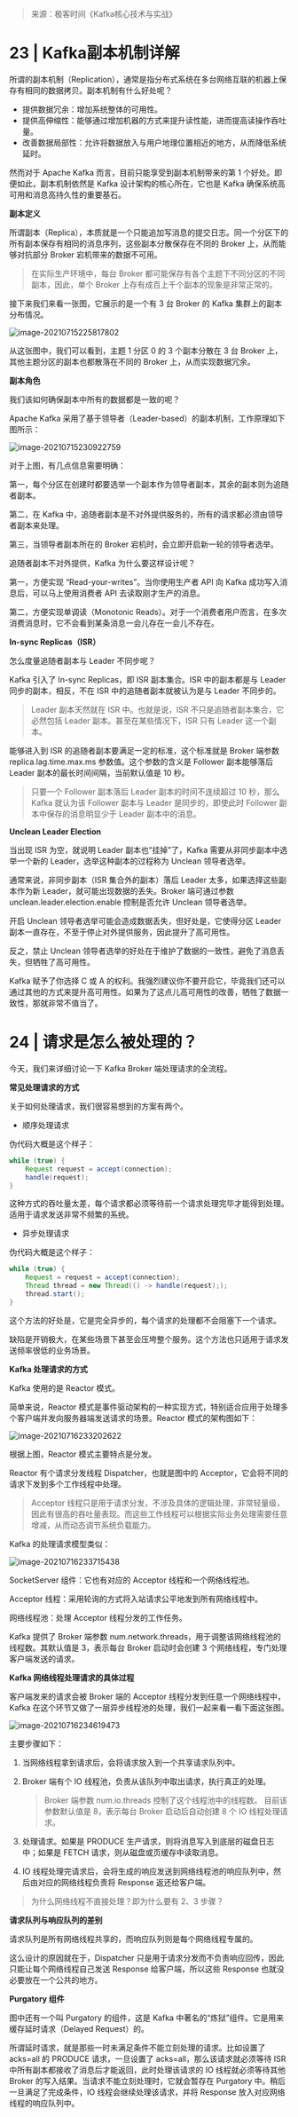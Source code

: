 > 来源：极客时间《Kafka核心技术与实战》

# 23 | Kafka副本机制详解

所谓的副本机制（Replication），通常是指分布式系统在多台网络互联的机器上保存有相同的数据拷贝。副本机制有什么好处呢？

- 提供数据冗余：增加系统整体的可用性。
- 提供高伸缩性：能够通过增加机器的方式来提升读性能，进而提高读操作吞吐量。
- 改善数据局部性：允许将数据放入与用户地理位置相近的地方，从而降低系统延时。

然而对于 Apache Kafka 而言，目前只能享受到副本机制带来的第 1 个好处。即便如此，副本机制依然是 Kafka 设计架构的核心所在，它也是 Kafka 确保系统高可用和消息高持久性的重要基石。

**副本定义**

所谓副本（Replica），本质就是一个只能追加写消息的提交日志。同一个分区下的所有副本保存有相同的消息序列，这些副本分散保存在不同的 Broker 上，从而能够对抗部分 Broker 宕机带来的数据不可用。

> 在实际生产环境中，每台 Broker 都可能保存有各个主题下不同分区的不同副本，因此，单个 Broker 上存有成百上千个副本的现象是非常正常的。

接下来我们来看一张图，它展示的是一个有 3 台 Broker 的 Kafka 集群上的副本分布情况。

![image-20210715225817802](https://gitee.com/yanglu_u/ImgRepository/raw/master/images/20210715225817.png)

从这张图中，我们可以看到，主题 1 分区 0 的 3 个副本分散在 3 台 Broker 上，其他主题分区的副本也都散落在不同的 Broker 上，从而实现数据冗余。

**副本角色**

我们该如何确保副本中所有的数据都是一致的呢？

Apache Kafka 采用了基于领导者（Leader-based）的副本机制，工作原理如下图所示：

![image-20210715230922759](https://gitee.com/yanglu_u/ImgRepository/raw/master/images/20210715230922.png)

对于上图，有几点信息需要明确：

第一，每个分区在创建时都要选举一个副本作为领导者副本，其余的副本则为追随者副本。

第二，在 Kafka 中，追随者副本是不对外提供服务的，所有的请求都必须由领导者副本来处理。

第三，当领导者副本所在的 Broker 宕机时，会立即开启新一轮的领导者选举。

追随者副本不对外提供，Kafka 为什么要这样设计呢？

第一，方便实现 “Read-your-writes”。当你使用生产者 API 向 Kafka 成功写入消息后，可以马上使用消费者 API 去读取刚才生产的消息。

第二，方便实现单调读（Monotonic Reads）。对于一个消费者用户而言，在多次消费消息时，它不会看到某条消息一会儿存在一会儿不存在。

**In-sync Replicas（ISR）**

怎么度量追随者副本与 Leader 不同步呢？

Kafka 引入了 In-sync Replicas，即 ISR 副本集合。ISR 中的副本都是与 Leader 同步的副本，相反，不在 ISR 中的追随者副本就被认为是与 Leader 不同步的。

> Leader 副本天然就在 ISR 中。也就是说，ISR 不只是追随者副本集合，它必然包括 Leader 副本。甚至在某些情况下，ISR 只有 Leader 这一个副本。

能够进入到 ISR 的追随者副本要满足一定的标准，这个标准就是 Broker 端参数 replica.lag.time.max.ms 参数值。这个参数的含义是 Follower 副本能够落后 Leader 副本的最长时间间隔，当前默认值是 10 秒。

> 只要一个 Follower 副本落后 Leader 副本的时间不连续超过 10 秒，那么 Kafka 就认为该 Follower 副本与 Leader 是同步的，即使此时 Follower 副本中保存的消息明显少于 Leader 副本中的消息。

**Unclean Leader Election**

当出现 ISR 为空，就说明 Leader 副本也“挂掉”了，Kafka 需要从非同步副本中选举一个新的 Leader，选举这种副本的过程称为 Unclean 领导者选举。

通常来说，非同步副本（ISR 集合外的副本）落后 Leader 太多，如果选择这些副本作为新 Leader，就可能出现数据的丢失。Broker 端可通过参数 unclean.leader.election.enable 控制是否允许 Unclean 领导者选举。

开启 Unclean 领导者选举可能会造成数据丢失，但好处是，它使得分区 Leader 副本一直存在，不至于停止对外提供服务，因此提升了高可用性。

反之，禁止 Unclean 领导者选举的好处在于维护了数据的一致性，避免了消息丢失，但牺牲了高可用性。

Kafka 赋予了你选择 C 或 A 的权利。我强烈建议你不要开启它，毕竟我们还可以通过其他的方式来提升高可用性。如果为了这点儿高可用性的改善，牺牲了数据一致性，那就非常不值当了。

# 24 | 请求是怎么被处理的？

今天，我们来详细讨论一下 Kafka Broker 端处理请求的全流程。

**常见处理请求的方式**

关于如何处理请求，我们很容易想到的方案有两个。

- 顺序处理请求

伪代码大概是这个样子：

```java
while (true) {
    Request request = accept(connection);
    handle(request);
}
```

这种方式的吞吐量太差，每个请求都必须等待前一个请求处理完毕才能得到处理。适用于请求发送非常不频繁的系统。

- 异步处理请求

伪代码大概是这个样子：

```java
while (true) {
    Request = request = accept(connection);
    Thread thread = new Thread(() -> handle(request););
    thread.start();
}
```

这个方法的好处是，它是完全异步的，每个请求的处理都不会阻塞下一个请求。

缺陷是开销极大，在某些场景下甚至会压垮整个服务。这个方法也只适用于请求发送频率很低的业务场景。

**Kafka 处理请求的方式**

Kafka 使用的是 Reactor 模式。

简单来说，Reactor 模式是事件驱动架构的一种实现方式，特别适合应用于处理多个客户端并发向服务器端发送请求的场景。Reactor 模式的架构图如下：

![image-20210716233202622](https://gitee.com/yanglu_u/ImgRepository/raw/master/images/20210716233202.png)

根据上图，Reactor 模式主要特点是分发。

Reactor 有个请求分发线程 Dispatcher，也就是图中的 Acceptor，它会将不同的请求下发到多个工作线程中处理。

> Acceptor 线程只是用于请求分发，不涉及具体的逻辑处理，非常轻量级，因此有很高的吞吐量表现。而这些工作线程可以根据实际业务处理需要任意增减，从而动态调节系统负载能力。

Kafka 的处理请求模型类似：

![image-20210716233715438](https://gitee.com/yanglu_u/ImgRepository/raw/master/images/20210716233715.png)

SocketServer 组件：它也有对应的 Acceptor 线程和一个网络线程池。

Acceptor 线程：采用轮询的方式将入站请求公平地发到所有网络线程中。

网络线程池：处理 Acceptor 线程分发的工作任务。

Kafka 提供了 Broker 端参数 num.network.threads，用于调整该网络线程池的线程数。其默认值是 3，表示每台 Broker 启动时会创建 3 个网络线程，专门处理客户端发送的请求。

**Kafka 网络线程处理请求的具体过程**

客户端发来的请求会被 Broker 端的 Acceptor 线程分发到任意一个网络线程中，Kafka 在这个环节又做了一层异步线程池的处理，我们一起来看一看下面这张图。

![image-20210716234619473](https://gitee.com/yanglu_u/ImgRepository/raw/master/images/20210716234619.png)

主要步骤如下：

1. 当网络线程拿到请求后，会将请求放入到一个共享请求队列中。

2. Broker 端有个 IO 线程池，负责从该队列中取出请求，执行真正的处理。

   > Broker 端参数 num.io.threads 控制了这个线程池中的线程数。 目前该参数默认值是 8，表示每台 Broker 启动后自动创建 8 个 IO 线程处理请求。

3. 处理请求。如果是 PRODUCE 生产请求，则将消息写入到底层的磁盘日志中；如果是 FETCH 请求，则从磁盘或页缓存中读取消息。

4. IO 线程处理完请求后，会将生成的响应发送到网络线程池的响应队列中，然后由对应的网络线程负责将 Response 返还给客户端。

> 为什么网络线程不直接处理？即为什么要有 2、3 步骤？

**请求队列与响应队列的差别**

请求队列是所有网络线程共享的，而响应队列则是每个网络线程专属的。

这么设计的原因就在于，Dispatcher 只是用于请求分发而不负责响应回传，因此只能让每个网络线程自己发送 Response 给客户端，所以这些 Response 也就没必要放在一个公共的地方。

**Purgatory 组件**

图中还有一个叫 Purgatory 的组件，这是 Kafka 中著名的“炼狱”组件。它是用来缓存延时请求（Delayed Request）的。

所谓延时请求，就是那些一时未满足条件不能立刻处理的请求。比如设置了 acks=all 的 PRODUCE 请求，一旦设置了 acks=all，那么该请求就必须等待 ISR 中所有副本都接收了消息后才能返回，此时处理该请求的 IO 线程就必须等待其他 Broker 的写入结果。当请求不能立刻处理时，它就会暂存在 Purgatory 中。稍后一旦满足了完成条件，IO 线程会继续处理该请求，并将 Response 放入对应网络线程的响应队列中。







